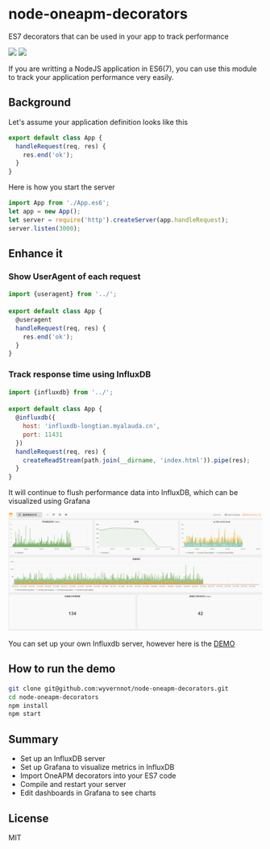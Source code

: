 # node-oneapm-decorators
ES7 decorators that can be used in your app to track performance

[![](https://img.shields.io/npm/v/oneapm-decorators.svg?style=flat-square)](https://www.npmjs.com/package/oneapm-decorators)
![](https://img.shields.io/badge/version-alpha-red.svg?style=flat-square)

If you are writting a NodeJS application in ES6(7), you can use this module to track your application performance very easily.

## Background

Let's assume your application definition looks like this

```js
export default class App {
  handleRequest(req, res) {
    res.end('ok');
  }
}
```

Here is how you start the server

```js
import App from './App.es6';
let app = new App();
let server = require('http').createServer(app.handleRequest);
server.listen(3000);
```

## Enhance it

### Show UserAgent of each request

```js
import {useragent} from '../';

export default class App {
  @useragent
  handleRequest(req, res) {
    res.end('ok');
  }
}
```

### Track response time using InfluxDB

```js
import {influxdb} from '../';

export default class App {
  @influxdb({
    host: 'influxdb-longtian.myalauda.cn',
    port: 11431
  })
  handleRequest(req, res) {
    createReadStream(path.join(__dirname, 'index.html')).pipe(res);
  }
}
```

It will continue to flush performance data into InfluxDB, which can be visualized using Grafana

![](doc/screenshot_grafana.png)

You can set up your own Influxdb server, however here is the [DEMO](http://grafana-longtian.myalauda.cn/)

## How to run the demo

```sh
git clone git@github.com:wyvernnot/node-oneapm-decorators.git
cd node-oneapm-decorators
npm install
npm start
```

## Summary

- Set up an InfluxDB server
- Set up Grafana to visualize metrics in InfluxDB
- Import OneAPM decorators into your ES7 code
- Compile and restart your server
- Edit dashboards in Grafana to see charts

## License

MIT

